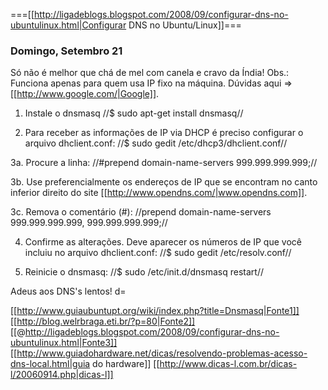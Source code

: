 ===[[http://ligadeblogs.blogspot.com/2008/09/configurar-dns-no-ubuntulinux.html|Configurar DNS no Ubuntu/Linux]]===
### Domingo, Setembro 21
Só não é melhor que chá de mel com canela e cravo da Índia!
Obs.: Funciona apenas para quem usa IP fixo na máquina. Dúvidas aqui => [[http://www.google.com/|Google]].

1. Instale o dnsmasq
//$ sudo apt-get install dnsmasq//

2. Para receber as informações de IP via DHCP é preciso configurar o arquivo dhclient.conf:
//$ sudo gedit /etc/dhcp3/dhclient.conf//


3a. Procure a linha:
//#prepend domain-name-servers 999.999.999.999;//

3b. Use preferencialmente os endereços de IP que se encontram no canto inferior direito do site [[http://www.opendns.com/|www.opendns.com]].

3c. Remova o comentário (#):
//prepend domain-name-servers 999.999.999.999, 999.999.999.999;//

4. Confirme as alterações. Deve aparecer os números de IP que você incluiu no arquivo dhclient.conf:
//$ sudo gedit /etc/resolv.conf//

5. Reinicie o dnsmasq:
//$ sudo /etc/init.d/dnsmasq restart//

Adeus aos DNS's lentos! d=

[[http://www.guiaubuntupt.org/wiki/index.php?title=Dnsmasq|Fonte1]]
[[http://blog.welrbraga.eti.br/?p=80|Fonte2]]
[[@http://ligadeblogs.blogspot.com/2008/09/configurar-dns-no-ubuntulinux.html|Fonte3]]
[[http://www.guiadohardware.net/dicas/resolvendo-problemas-acesso-dns-local.html|guia do hardware]]
[[http://www.dicas-l.com.br/dicas-l/20060914.php|dicas-l]]